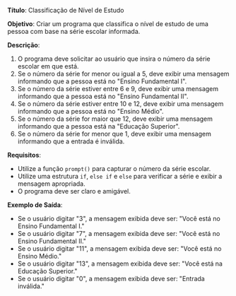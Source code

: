 **Título**: Classificação de Nível de Estudo
 
**Objetivo**: Criar um programa que classifica o nível de estudo de uma pessoa com base na série escolar informada.
 
**Descrição**:
1. O programa deve solicitar ao usuário que insira o número da série escolar em que está.
2. Se o número da série for menor ou igual a 5, deve exibir uma mensagem informando que a pessoa está no "Ensino Fundamental I".
3. Se o número da série estiver entre 6 e 9, deve exibir uma mensagem informando que a pessoa está no "Ensino Fundamental II".
4. Se o número da série estiver entre 10 e 12, deve exibir uma mensagem informando que a pessoa está no "Ensino Médio".
5. Se o número da série for maior que 12, deve exibir uma mensagem informando que a pessoa está na "Educação Superior".
6. Se o número da série for menor que 1, deve exibir uma mensagem informando que a entrada é inválida.
 
**Requisitos**:
- Utilize a função `prompt()` para capturar o número da série escolar.
- Utilize uma estrutura `if`, `else if` e `else` para verificar a série e exibir a mensagem apropriada.
- O programa deve ser claro e amigável.
 
**Exemplo de Saída**:
- Se o usuário digitar "3", a mensagem exibida deve ser: "Você está no Ensino Fundamental I."
- Se o usuário digitar "7", a mensagem exibida deve ser: "Você está no Ensino Fundamental II."
- Se o usuário digitar "11", a mensagem exibida deve ser: "Você está no Ensino Médio."
- Se o usuário digitar "13", a mensagem exibida deve ser: "Você está na Educação Superior."
- Se o usuário digitar "0", a mensagem exibida deve ser: "Entrada inválida."